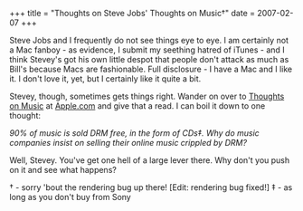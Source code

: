+++
title = "Thoughts on Steve Jobs' Thoughts on Music†"
date = 2007-02-07
+++

Steve Jobs and I frequently do not see things eye to eye. I am certainly not a Mac fanboy - as evidence, I submit my seething hatred of iTunes - and I think Stevey's got his own little despot that people don't attack as much as Bill's because Macs are fashionable. Full disclosure - I have a Mac and I like it. I don't love it, yet, but I certainly like it quite a bit.

Stevey, though, sometimes gets things right. Wander on over to [Thoughts on Music](http://www.apple.com/hotnews/thoughtsonmusic/) at [Apple.com](http://www.apple.com) and give that a read. I can boil it down to one thought:

_90% of music is sold DRM free, in the form of CDs‡. Why do music companies insist on selling their online music crippled by DRM?_

Well, Stevey. You've get one hell of a large lever there. Why don't you push on it and see what happens?

† - sorry 'bout the rendering bug up there! \[Edit: rendering bug fixed!\] ‡ - as long as you don't buy from Sony

